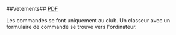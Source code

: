 ##Vetements##
[PDF](vetements_SNEB.pdf)

Les commandes se font uniquement au club. Un classeur avec un formulaire de commande se trouve vers l'ordinateur.
